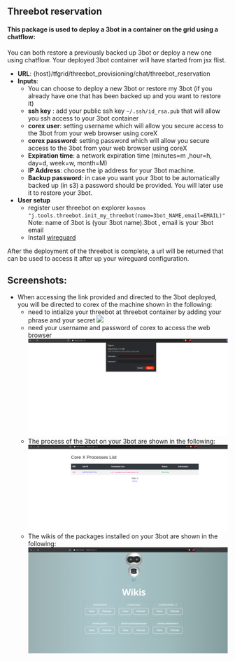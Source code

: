 ## Threebot reservation

#### This package is used to deploy a 3bot in a container on the grid using a chatflow:
You can both restore a previously backed up 3bot or deploy a new one using chatflow.
Your deployed 3bot container will have started from jsx flist.

* **URL**: {host}/tfgrid/threebot_provisioning/chat/threebot_reservation
* **Inputs**:
   - You can choose to deploy a new 3bot or restore my 3bot (if you already have one that has been backed up and you want to restore it)
   - **ssh key** : add your public ssh key `~/.ssh/id_rsa.pub` that will allow you ssh access to your 3bot container
   - **corex user**: setting username which will allow you secure access to the 3bot from your web browser using coreX
   - **corex password**: setting password which will allow you secure access to the 3bot from your web browser using coreX
   - **Expiration time**: a network expiration time (minutes=m ,hour=h, day=d, week=w, month=M)
   - **IP Address**: choose the ip address for your 3bot machine.
   - **Backup password**: in case you want your 3bot to be automatically backed up (in s3) a password should be provided. You will later use it to restore your 3bot.
* **User setup** 
    - register user threebot on explorer ```kosmos "j.tools.threebot.init_my_threebot(name=3bot_NAME,email=EMAIL)"``` Note: name of 3bot is (your 3bot name).3bot , email is your 3bot email
    - Install [wireguard](https://www.wireguard.com/install/)


After the deployment of the threebot is complete,  a url will be returned that can be used to access it after up your wireguard configuration.

## Screenshots:
-  When accessing the link provided and directed to the 3bot deployed, you will be directed to corex of the machine shown in the following:
    * need to intialize your threebot at threebot container by adding your phrase and your secret
![](threebot2.png)
    * need your username and password of corex to access the web browser
![](3.png)
    * The process of the 3bot on your 3bot are shown in the following:
![](4.png)
    * The wikis of the packages installed on your 3bot are shown in the following:
![](5.png)
